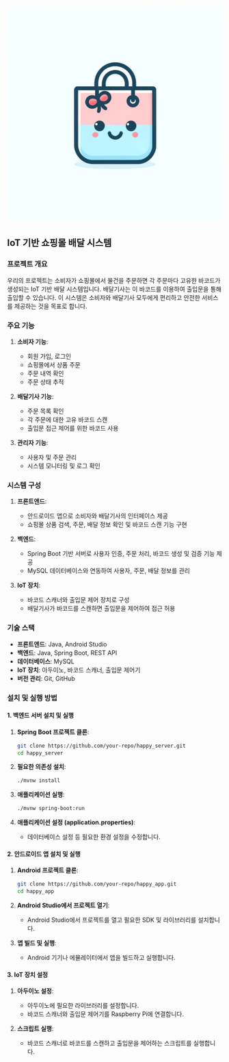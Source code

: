 <div align="center">
  <img src="assets/logo.webp" alt="쇼핑몰 로고" />
</div>

## IoT 기반 쇼핑몰 배달 시스템

### 프로젝트 개요
우리의 프로젝트는 소비자가 쇼핑몰에서 물건을 주문하면 각 주문마다 고유한 바코드가 생성되는 IoT 기반 배달 시스템입니다. 배달기사는 이 바코드를 이용하여 출입문을 통해 출입할 수 있습니다. 이 시스템은 소비자와 배달기사 모두에게 편리하고 안전한 서비스를 제공하는 것을 목표로 합니다.

### 주요 기능

1. **소비자 기능**:
   - 회원 가입, 로그인
   - 쇼핑몰에서 상품 주문
   - 주문 내역 확인
   - 주문 상태 추적

2. **배달기사 기능**:
   - 주문 목록 확인
   - 각 주문에 대한 고유 바코드 스캔
   - 출입문 접근 제어를 위한 바코드 사용

3. **관리자 기능**:
   - 사용자 및 주문 관리
   - 시스템 모니터링 및 로그 확인

### 시스템 구성

1. **프론트엔드**:
   - 안드로이드 앱으로 소비자와 배달기사의 인터페이스 제공
   - 쇼핑몰 상품 검색, 주문, 배달 정보 확인 및 바코드 스캔 기능 구현

2. **백엔드**:
   - Spring Boot 기반 서버로 사용자 인증, 주문 처리, 바코드 생성 및 검증 기능 제공
   - MySQL 데이터베이스와 연동하여 사용자, 주문, 배달 정보를 관리

3. **IoT 장치**:
   - 바코드 스캐너와 출입문 제어 장치로 구성
   - 배달기사가 바코드를 스캔하면 출입문을 제어하여 접근 허용

### 기술 스택

- **프론트엔드**: Java, Android Studio
- **백엔드**: Java, Spring Boot, REST API
- **데이터베이스**: MySQL
- **IoT 장치**: 아두이노, 바코드 스캐너, 출입문 제어기
- **버전 관리**: Git, GitHub


### 설치 및 실행 방법

#### 1. 백엔드 서버 설치 및 실행
1. **Spring Boot 프로젝트 클론**:
    ```bash
    git clone https://github.com/your-repo/happy_server.git
    cd happy_server
    ```

2. **필요한 의존성 설치**:
    ```bash
    ./mvnw install
    ```

3. **애플리케이션 실행**:
    ```bash
    ./mvnw spring-boot:run
    ```

4. **애플리케이션 설정 (application.properties)**:
    - 데이터베이스 설정 등 필요한 환경 설정을 수정합니다.

#### 2. 안드로이드 앱 설치 및 실행
1. **Android 프로젝트 클론**:
    ```bash
    git clone https://github.com/your-repo/happy_app.git
    cd happy_app
    ```

2. **Android Studio에서 프로젝트 열기**:
    - Android Studio에서 프로젝트를 열고 필요한 SDK 및 라이브러리를 설치합니다.

3. **앱 빌드 및 실행**:
    - Android 기기나 에뮬레이터에서 앱을 빌드하고 실행합니다.

#### 3. IoT 장치 설정
1. **아두이노 설정**:
    - 아두이노에 필요한 라이브러리를 설정합니다.
    - 바코드 스캐너와 출입문 제어기를 Raspberry Pi에 연결합니다.

2. **스크립트 실행**:
    - 바코드 스캐너로 바코드를 스캔하고 출입문을 제어하는 스크립트를 실행합니다.
